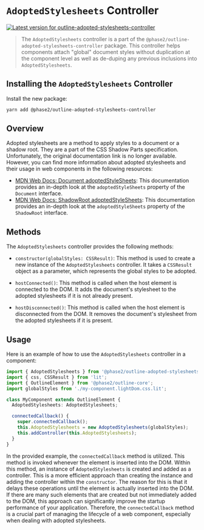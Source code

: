 # `AdoptedStylesheets` Controller

[![Latest version for outline-adopted-stylesheets-controller](https://img.shields.io/npm/v/@phase2/outline-core-link)](https://www.npmjs.com/package/@phase2/outline-adopted-stylesheets-controller)

> The `AdoptedStylesheets` controller is a part of the `@phase2/outline-adopted-stylesheets-controller` package.  This controller helps components attach "global" document styles without duplication at the component level as well as de-duping any previous inclusions into `AdoptedStylesheets`.

## Installing the `AdoptedStylesheets` Controller

Install the new package:

```bash
yarn add @phase2/outline-adopted-stylesheets-controller
```

## Overview

Adopted stylesheets are a method to apply styles to a document or a shadow root. They are a part of the CSS Shadow Parts specification. Unfortunately, the original documentation link is no longer available. However, you can find more information about adopted stylesheets and their usage in web components in the following resources:

- [MDN Web Docs: Document adoptedStyleSheets](https://developer.mozilla.org/en-US/docs/Web/API/Document/adoptedStyleSheets): This documentation provides an in-depth look at the `adoptedStyleSheets` property of the `Document` interface.
- [MDN Web Docs: ShadowRoot adoptedStyleSheets](https://developer.mozilla.org/en-US/docs/Web/API/ShadowRoot/adoptedStyleSheets): This documentation provides an in-depth look at the `adoptedStyleSheets` property of the `ShadowRoot` interface.

## Methods

The `AdoptedStylesheets` controller provides the following methods:

- `constructor(globalStyles: CSSResult)`: This method is used to create a new instance of the `AdoptedStylesheets` controller. It takes a `CSSResult` object as a parameter, which represents the global styles to be adopted.

- `hostConnected()`: This method is called when the host element is connected to the DOM. It adds the document's stylesheet to the adopted stylesheets if it is not already present.

- `hostDisconnected()`: This method is called when the host element is disconnected from the DOM. It removes the document's stylesheet from the adopted stylesheets if it is present.

## Usage

Here is an example of how to use the `AdoptedStylesheets` controller in a component:

```typescript
import { AdoptedStylesheets } from '@phase2/outline-adopted-stylesheets-controller';
import { css, CSSResult } from 'lit';
import { OutlineElement } from '@phase2/outline-core';
import globalStyles from './my-component.lightDom.css.lit';

class MyComponent extends OutlineElement {
  AdoptedStylesheets: AdoptedStylesheets;

  connectedCallback() {
    super.connectedCallback();
    this.AdoptedStylesheets = new AdoptedStylesheets(globalStyles);
    this.addController(this.AdoptedStylesheets);
  }
}
```

In the provided example, the `connectedCallback` method is utilized. This method is invoked whenever the element is inserted into the DOM. Within this method, an instance of `AdoptedStylesheets` is created and added as a controller. This is a more efficient approach than creating the instance and adding the controller within the `constructor`. The reason for this is that it delays these operations until the element is actually inserted into the DOM. If there are many such elements that are created but not immediately added to the DOM, this approach can significantly improve the startup performance of your application. Therefore, the `connectedCallback` method is a crucial part of managing the lifecycle of a web component, especially when dealing with adopted stylesheets.
